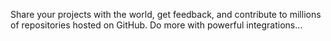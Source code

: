 
Share your projects with the world, get feedback, and contribute to millions of repositories hosted on GitHub. Do more with powerful integrations...

